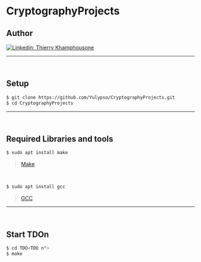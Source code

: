 # CryptographyProjects

## Author

[![Linkedin: Thierry Khamphousone](https://img.shields.io/badge/-Thierry_Khamphousone-blue?style=flat-square&logo=Linkedin&logoColor=white&link=https://www.linkedin.com/in/tkhamphousone/)](https://www.linkedin.com/in/tkhamphousone)

---

<br/>

## Setup

```bash
$ git clone https://github.com/Yulypso/CryptographyProjects.git
$ cd CryptographyProjects
```

---

<br/>

## Required Libraries and tools

```bash
$ sudo apt install make
```
> [Make](https://www.gnu.org/software/make/manual/make.html)

<br/>

```bash
$ sudo apt install gcc
```
> [GCC](https://gcc.gnu.org/onlinedocs/gcc-11.2.0/gcc/)

---

<br/>

## Start TDOn

```bash
$ cd TDO<TDO n°>
$ make
```